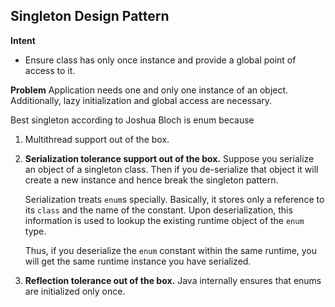 ## Singleton Design Pattern
**Intent**

 - Ensure class has only once instance and provide a global point of access to it.

**Problem**
Application needs one and only one instance of an object. Additionally, lazy initialization and global access are necessary.

Best singleton according to Joshua Bloch is enum because
1. Multithread support out of the box.
2. **Serialization tolerance support out of the box.**
	Suppose you serialize an object of a singleton class. Then if you de-serialize that object it will create a new instance and hence break the singleton pattern.
	
	Serialization treats `enum`s specially. Basically, it stores only a reference to its `class` and the name of the constant. Upon deserialization, this information is used to lookup the existing runtime object of the `enum` type.

	Thus, if you deserialize the `enum` constant within the same runtime, you will get the same runtime instance you have serialized.
3. **Reflection tolerance out of the box.**
	Java internally ensures that enums are initialized only once.

